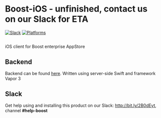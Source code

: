 # Boost-iOS - unfinished, contact us on our Slack for ETA

[![Slack](https://img.shields.io/badge/join-slack-745EAF.svg?style=flat)](http://bit.ly/2B0dEyt)
[![Platforms](https://img.shields.io/badge/platforms-iOS%20|%20tvOS-ff0000.svg?style=flat)](http://cocoapods.org/pods/FASwift)

## 

iOS client for Boost enterprise AppStore

## Backend

Backend can be found [here](https://github.com/LiveUI/Boost). Written using server-side Swift and framework Vapor 3

## Slack

Get help using and installing this product on our Slack: http://bit.ly/2B0dEyt, channel <b>#help-boost</b>
